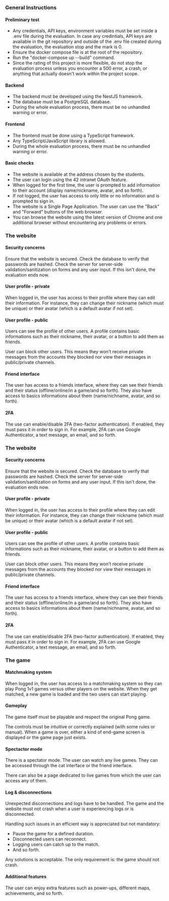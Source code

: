 ### General Instructions

#### Preliminary test

- Any credentials, API keys, environment variables must be set inside a .env file during the evaluation.
  In case any credintials, API keys are available in the git repository and outside of the .env file created during the evaluation, the evaluation stop and the mark is 0.
- Ensure the docker compose file is at the root of the repository.
- Run the "docker-compose up --build" command.
- Since the rating of this project is more flexible, do not stop the evaluation process unless you encounter a 500 error, a crash, or anything that actually doesn't work within the project scope.

#### Backend

- The backend must be developed using the NestJS framework.
- The database must be a PostgreSQL database.
- During the whole evaluation process, there must be no unhandled warning or error.

#### Frontend

- The frontend must be done using a TypeScript framework.
- Any TypeScript/JavaScript library is allowed.
- During the whole evaluation process, there must be no unhandled warning or error.

#### Basic checks

- The website is available at the address chosen by the students.
- The user can login using the 42 intranet OAuth feature.
- When logged for the first time, the user is prompted to add information to their account (display name/nickname, avatar, and so forth).
- If not logged, the user has access to only little or no information and is prompted to sign in.
- The website is a Single Page Application. The user can use the "Back" and "Forward" buttons of the web browser.
- You can browse the website using the latest version of Chrome and one additional browser without encountering any problems or errors.

### The website

#### Security concerns

Ensure that the website is secured. Check the database to verify that passwords are hashed. Check the server for server-side validation/sanitization on forms and any user input. If this isn't done, the evaluation ends now.

#### User profile - private

When logged in, the user has access to their profile where they can edit their information. For instance, they can change their nickname (which must be unique) or their avatar (which is a default avatar if not set).

#### User profile - public

Users can see the profile of other users. A profile contains basic informations such as their nickname, their avatar, or a button to add them as friends.

User can block other users. This means they won't receive private messages from the accounts they blocked nor view their messages in public/private channels.

#### Friend interface

The user has access to a friends interface, where they can see their friends and their status (offline/online/in a game/and so forth). They also have access to basics informations about them (name/nichname, avatar, and so forth).

#### 2FA

The use can enable/disable 2FA (two-factor authentication). If enabled, they must pass it in order to sign in. For example, 2FA can use Google Authenticator, a text message, an email, and so forth.
### The website

#### Security concerns

Ensure that the website is secured. Check the database to verify that passwords are hashed. Check the server for server-side validation/sanitization on forms and any user input. If this isn't done, the evaluation ends now.

#### User profile - private

When logged in, the user has access to their profile where they can edit their information. For instance, they can change their nickname (which must be unique) or their avatar (which is a default avatar if not set).

#### User profile - public

Users can see the profile of other users. A profile contains basic informations such as their nickname, their avatar, or a button to add them as friends.

User can block other users. This means they won't receive private messages from the accounts they blocked nor view their messages in public/private channels.

#### Friend interface

The user has access to a friends interface, where they can see their friends and their status (offline/online/in a game/and so forth). They also have access to basics informations about them (name/nichname, avatar, and so forth).

#### 2FA

The use can enable/disable 2FA (two-factor authentication). If enabled, they must pass it in order to sign in. For example, 2FA can use Google Authenticator, a text message, an email, and so forth.
### The game

#### Matchmaking system

When logged in, the user has access to a matchmaking system so they can play Pong 1v1 games versus other players on the website. When they get matched, a new game is loaded and the two users can start playing.

#### Gameplay

The game itself must be playable and respect the original Pong game.

The controls must be intuitive or correctly explained (with some rules or manual). When a game is over, either a kind of end-game screen is displayed or the game page just exists.

#### Spectactor mode

There is a spectator mode. The user can watch any live games. They can be accessed through the cat interface or the friend interface.

There can also be a page dedicated to live games from which the user can access any of them.

#### Log & disconnections

Unexpected disconnections and logs have to be handled. The game and the website must not crash when a user is experiencing logs or is disconnected.

Handling such issues in an efficient way is appreciated but not mandatory:

- Pause the game for a defined duration.
- Disconnected users can reconnect.
- Logging users can catch up to the match.
- And so forth.

Any solutions is acceptable. The only requirement is: the game should not crash.

#### Additional features

The user can enjoy extra features such as power-ups, different maps, achievements, and so forth.

